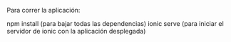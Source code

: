 Para correr la aplicación:

npm install (para bajar todas las dependencias)
ionic serve (para iniciar el servidor de ionic con la aplicación desplegada)

